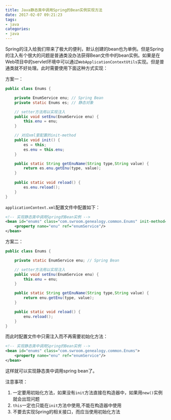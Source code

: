 ```yaml
---
title: Java静态类中调用Spring的Bean实例实现方法
date: 2017-02-07 09:21:23
tags:
- java
categories:
- java
---
```


Spring的注入给我们带来了极大的便利，默认创建的bean也为单例。但是Spring的注入有个很大的问题是普通类没办法获得Bean文件中的bean实例。如果是在Web项目中的servlet环境中可以通过`WebApplicationContextUtils`实现。但是普通类就不好处理。此时需要使用下面这种方式实现：

方案一：
```java
public class Enums {

    private EnumService enu; // Spring Bean
    private static Enums es; // 静态对象

    // setter方法用以实现注入
    public void setEnu(EnumService enu) {
        this.enu = enu;
    }

    // 对应xml里配置的init-method
    public void init() {
        es = this;
        es.enu = this.enu;
    }

    public static String getEnuName(String type,String value) {
        return es.enu.getEnu(type, value);
    }
    
    public static void reload() {
        es.enu.reload();
    }
}
```
`applicationContext.xml`配置文件中配置如下：
```xml
<!-- 实现静态类中调用Spring的Bean实例 -->
<bean id="enums" class="com.swroom.genealogy.common.Enums" init-method="init">
    <property name="enu" ref="enumService"/>
</bean>
```
<!-- more -->

方案二：
```java
public class Enums {

    private static EnumService enu; // Spring Bean

    // setter方法用以实现注入
    public void setEnu(EnumService enu) {
        this.enu = enu;
    }

    public static String getEnuName(String type,String value) {
        return enu.getEnu(type, value);
    }

    public static void reload() {
        enu.reload();
    }
}
```
而此时配置文件中只需注入而不再需要初始化方法：
```xml
<!-- 实现静态类中调用Spring的Bean实例 -->
<bean id="enums" class="com.swroom.genealogy.common.Enums">
    <property name="enu" ref="enumService"/>
</bean>
```

这样就可以实现静态类中调用spring bean了。

注意事项：
1. 一定要用初始化方法，如果没有`init`方法直接在构造器中，如果用`new()`实例就会出现问题
2. `this`一定也只能在`init`方法中使用,不能在构造器中使用
3. 不要去实现Spring的相关接口，而应当使用初始化方法

